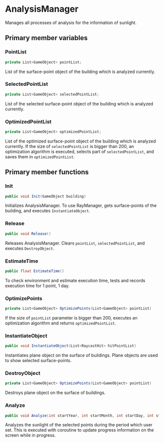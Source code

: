 # AnalysisManager
Manages all processes of analysis for the information of sunlight.

## Primary member variables
### PointList
```cs
private List<GameObject> pointList;
```
List of the surface-point object of the building which is analyzed currently.

### SelectedPointList
```cs
private List<GameObject> selectedPointList;
```
List of the selected surface-point object of the building which is analyzed currently.

### OptimizedPointList
```cs
private List<GameObject> optimizedPointList;
```
List of the optimized surface-point object of the building which is analyzed currently. If the size of `selectedPointList` is bigger than 200, an optimization algorithm is executed, selects part of `selectedPointList`, and saves them in `optimizedPointList`.

## Primary member functions
### Init
```cs
public void Init(GameObject building)
```
Initializes AnalysisManager. To use RayManager, gets surface-points of the building, and executes `InstantiateObject`.

### Release
```cs
public void Release()
```
Releases AnalysisManager. Clears `pointList`, `selectedPointList`, and executes `DestroyObject`.

### EstimateTime
```cs
public float EstimateTime()
```
To check environment and estimate execution time, tests and records execution time for 1 point, 1 day.

### OptimizePoints
```cs
private List<GameObject> OptimizePoints(List<GameObject> pointList)
```
If the size of `pointList` parameter is bigger than 200, executes an optimization algorithm and returns `optimizedPointList`.

### InstantiateObject
```cs
public void InstantiateObject(List<RaycastHit> hitPointList)
```
Instantiates plane object on the surface of buildings. Plane objects are used to show selected surface-points.

### DestroyObject
```cs
private List<GameObject> OptimizePoints(List<GameObject> pointList)
```
Destroys plane object on the surface of buildings.

### Analyze
```cs
public void Analyze(int startYear, int startMonth, int startDay, int startHour, int startMinute, int endYear, int endMonth, int endDay, int endHour, int endMinute)
```
Analyzes the sunlight of the selected points during the period which user set. This is executed with coroutine to update progress information on the screen while in progress.
